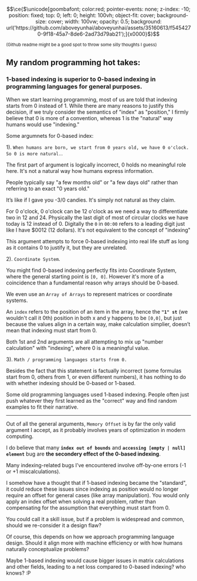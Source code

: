 
```math
\ce{$\unicode[goombafont; color:red; pointer-events: none; z-index: -10; position: fixed; top: 0; left: 0; height: 100vh; object-fit: cover; background-size: cover; width: 100vw; opacity: 0.5; background: url('https://github.com/aboveyunhai/aboveyunhai/assets/35160613/f5454270-9f18-45a7-8de6-2ad73d79ab21');]{x0000}$}
```
<sub>(Github readme might be a good spot to throw some silly thoughts I guess)</sub>
## My random programming hot takes:

### 1-based indexing is superior to 0-based indexing in programming languages for general purposes.

  When we start learning programming, most of us are told that indexing starts from 0 instead of 1. While there are many reasons to justify this decision, if we truly consider the semantics of "index" as "position," I firmly believe that 0 is more of a convention, whereas 1 is the "natural" way humans would use "indexing."

   Some argumnets for 0-based index:
   
   1). `When humans are born, we start from 0 years old, we have 0 o'clock. So 0 is more natural.`.
   
   The first part of argument is logically incorrect, 0 holds no meaningful role here. It's not a natural way how humans express information.

   People typically say "a few months old" or "a few days old" rather than referring to an exact "0 years old." 

   It’s like if I gave you -3/0 candies. It's simply not natural as they claim.
   
   For 0 o'clock, 0 o'clock can be 12 o'clock as we need a way to differentiate two in 12 and 24. Physically the last digit of most of circular clocks we have today is 12 instead of 0. Digitally the `0` in `00:00` refers to a leading digit just like I have $0012 (12 dollars). It's not equivalent to the concept of "indexing"

   This argument attempts to force 0-based indexing into real life stuff as long as it contains 0 to justify it, but they are unrelated.

   2). `Coordinate System`.

   You might find 0-based indexing perfectly fits into Coordinate System, where the general starting point is `[0, 0]`.
   However it's more of a coincidence than a fundamental reason why arrays should be 0-based.

   We even use an `Array of Arrays` to represent matrices or coordinate systems.
   
   An `index` refers to the position of an item in the array, hence the **`"1" st`** (we wouldn't call it 0th) position in both x and y happens to be `[0,0]`, but just because the values align in a certain way, make calculation simplier, doesn’t mean that indexing must start from 0.

   Both 1st and 2nd arguments are all attempting to mix up "number calculation" with "indexing", where 0 is a meaningful value.

   3). `Math / programming languages starts from 0.`
   
   Besides the fact that this statement is factually incorrect (some formulas start from 0, others from 1, or even different numbers), it has nothing to do with whether indexing should be 0-based or 1-based.

   Some old programming languages used 1-based indexing. People often just push whatever they first learned as the "correct" way and find random examples to fit their narrative.
    
---

   Out of all the general arguments, `Memory Offset` is by far the only valid argument I accept, as it probably involves years of optimization in modern computing.

   I do believe that many **`index out of bounds`** and **`accessing [empty | null] element`** bug are **the secondery effect of the 0-based indexing**. 
   
   Many indexing-related bugs I’ve encountered involve off-by-one errors (-1 or +1 miscalculations).

   I somehow have a thought that if 1-based indexing became the "standard", it could reduce these issues since indexing as position would no longer require an offset for general cases (like array manipulation). You would only apply an index offset when solving a real problem, rather than compensating for the assumption that everything must start from 0.

   You could call it a skill issue, but if a problem is widespread and common, should we re-consider it a design flaw?

   Of course, this depends on how we approach programming language design. Should it align more with machine efficiency or with how humans naturally conceptualize problems?
   
   Maybe 1-based indexing would cause bigger issues in matrix calculations and other fields, leading to a net loss compared to 0-based indexing? who knows? :P
